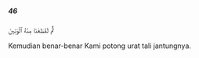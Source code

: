 ##### 46

<span class="ayah">ثُمَّ لَقَطَعْنَا مِنْهُ ٱلْوَتِينَ</span>

<span class="ayah_translation">Kemudian benar-benar Kami potong urat tali jantungnya.</span>
